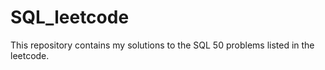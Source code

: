 # SQL_leetcode
This repository contains my solutions to the SQL 50 problems listed in the leetcode.
